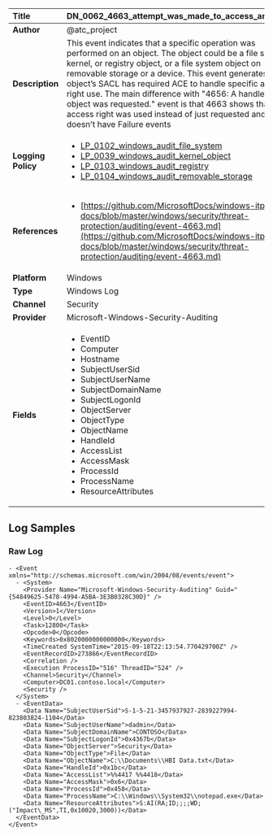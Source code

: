 | Title              | DN_0062_4663_attempt_was_made_to_access_an_object       |
|:-------------------|:------------------|
| **Author**         | @atc_project        |
| **Description**    | This event indicates that a specific operation was performed on an object.  The object could be a file system, kernel, or registry object, or a file  system object on removable storage or a device. This event generates only  if object’s SACL has required ACE to handle specific access right use.  The main difference with "4656: A handle to an object was requested."  event is that 4663 shows that access right was used instead of just  requested and 4663 doesn’t have Failure events |
| **Logging Policy** | <ul><li>[LP_0102_windows_audit_file_system](../Logging_Policies/LP_0102_windows_audit_file_system.md)</li><li>[LP_0039_windows_audit_kernel_object](../Logging_Policies/LP_0039_windows_audit_kernel_object.md)</li><li>[LP_0103_windows_audit_registry](../Logging_Policies/LP_0103_windows_audit_registry.md)</li><li>[LP_0104_windows_audit_removable_storage](../Logging_Policies/LP_0104_windows_audit_removable_storage.md)</li></ul> |
| **References**     | <ul><li>[https://github.com/MicrosoftDocs/windows-itpro-docs/blob/master/windows/security/threat-protection/auditing/event-4663.md](https://github.com/MicrosoftDocs/windows-itpro-docs/blob/master/windows/security/threat-protection/auditing/event-4663.md)</li></ul> |
| **Platform**       | Windows    |
| **Type**           | Windows Log        |
| **Channel**        | Security     |
| **Provider**       | Microsoft-Windows-Security-Auditing    |
| **Fields**         | <ul><li>EventID</li><li>Computer</li><li>Hostname</li><li>SubjectUserSid</li><li>SubjectUserName</li><li>SubjectDomainName</li><li>SubjectLogonId</li><li>ObjectServer</li><li>ObjectType</li><li>ObjectName</li><li>HandleId</li><li>AccessList</li><li>AccessMask</li><li>ProcessId</li><li>ProcessName</li><li>ResourceAttributes</li></ul> |


## Log Samples

### Raw Log

```
- <Event xmlns="http://schemas.microsoft.com/win/2004/08/events/event">
  - <System>
    <Provider Name="Microsoft-Windows-Security-Auditing" Guid="{54849625-5478-4994-A5BA-3E3B0328C30D}" /> 
    <EventID>4663</EventID> 
    <Version>1</Version> 
    <Level>0</Level> 
    <Task>12800</Task> 
    <Opcode>0</Opcode> 
    <Keywords>0x8020000000000000</Keywords> 
    <TimeCreated SystemTime="2015-09-18T22:13:54.770429700Z" /> 
    <EventRecordID>273866</EventRecordID> 
    <Correlation /> 
    <Execution ProcessID="516" ThreadID="524" /> 
    <Channel>Security</Channel> 
    <Computer>DC01.contoso.local</Computer> 
    <Security /> 
  </System>
  - <EventData>
    <Data Name="SubjectUserSid">S-1-5-21-3457937927-2839227994-823803824-1104</Data> 
    <Data Name="SubjectUserName">dadmin</Data> 
    <Data Name="SubjectDomainName">CONTOSO</Data> 
    <Data Name="SubjectLogonId">0x4367b</Data> 
    <Data Name="ObjectServer">Security</Data> 
    <Data Name="ObjectType">File</Data> 
    <Data Name="ObjectName">C:\\Documents\\HBI Data.txt</Data> 
    <Data Name="HandleId">0x1bc</Data> 
    <Data Name="AccessList">%%4417 %%4418</Data> 
    <Data Name="AccessMask">0x6</Data> 
    <Data Name="ProcessId">0x458</Data> 
    <Data Name="ProcessName">C:\\Windows\\System32\\notepad.exe</Data> 
    <Data Name="ResourceAttributes">S:AI(RA;ID;;;;WD;("Impact\_MS",TI,0x10020,3000))</Data> 
  </EventData>
</Event>

```




